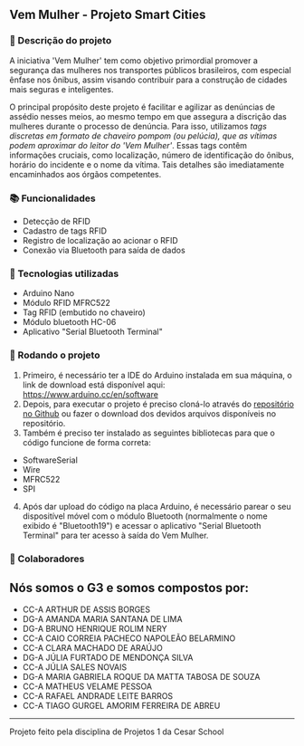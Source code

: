 ## Vem Mulher - Projeto Smart Cities

### 📝 Descrição do projeto
  A iniciativa 'Vem Mulher' tem como objetivo primordial promover a segurança das mulheres nos transportes públicos brasileiros, com especial ênfase nos ônibus, assim visando contribuir para a construção de cidades mais seguras e inteligentes.
  
  O principal propósito deste projeto é facilitar e agilizar as denúncias de assédio nesses meios, ao mesmo tempo em que assegura a discrição das mulheres durante o processo de denúncia. Para isso, utilizamos _tags discretas em formato de chaveiro pompom (ou pelúcia), que as vítimas podem aproximar do leitor do 'Vem Mulher'_. Essas tags contêm informações cruciais, como localização, número de identificação do ônibus, horário do incidente e o nome da vítima. Tais detalhes são imediatamente encaminhados aos órgãos competentes.

### 📚 Funcionalidades
* Detecção de RFID
* Cadastro de tags RFID
* Registro de localização ao acionar o RFID
* Conexão via Bluetooth para saída de dados

### 🔧 Tecnologias utilizadas
* Arduino Nano
* Módulo RFID MFRC522
* Tag RFID (embutido no chaveiro)
* Módulo bluetooth HC-06
* Aplicativo "Serial Bluetooth Terminal"

### 🚀 Rodando o projeto
1. Primeiro, é necessário ter a IDE do Arduino instalada em sua máquina, o link de download está disponível aqui: https://www.arduino.cc/en/software
2. Depois, para executar o projeto é preciso cloná-lo através do [repositório no Github](https://github.com/ticogafa/vem_mulher) ou fazer o download dos devidos arquivos disponíveis no repositório.
3. Também é  preciso ter instalado as seguintes bibliotecas para que o código funcione de forma correta:
* SoftwareSerial
* Wire
* MFRC522
* SPI
4. Após dar upload do código na placa Arduino, é necessário parear o seu dispositível móvel com o módulo Bluetooth (normalmente o nome exibido é "Bluetooth19") e acessar o aplicativo "Serial Bluetooth Terminal" para ter acesso à saída do Vem Mulher.

### 🤝 Colaboradores
Nós somos o G3 e somos compostos por:
---------------------------------------------
* CC-A ARTHUR DE ASSIS BORGES 
* DG-A AMANDA MARIA SANTANA DE LIMA 
* DG-A BRUNO HENRIQUE ROLIM NERY 
* CC-A CAIO CORREIA PACHECO NAPOLEÃO BELARMINO 
* CC-A CLARA MACHADO DE ARAÚJO 
* DG-A JÚLIA FURTADO DE MENDONÇA SILVA 
* CC-A JÚLIA SALES NOVAIS  
* DG-A MARIA GABRIELA ROQUE DA MATTA TABOSA DE SOUZA 
* CC-A MATHEUS VELAME PESSOA 
* CC-A RAFAEL ANDRADE LEITE BARROS 
* CC-A TIAGO GURGEL AMORIM FERREIRA DE ABREU 
----------------------------------------------
Projeto feito pela disciplina de Projetos 1 da Cesar School
